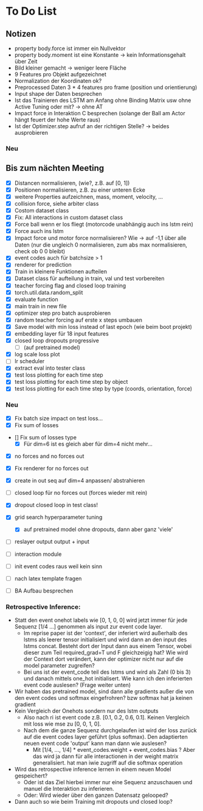# To Do List

## Notizen
- property body.force ist immer ein Nullvektor
- property body.moment ist eine Konstante -> kein Informationsgehalt über Zeit
- Bild kleiner gemacht -> weniger leere Fläche
- 9 Features pro Objekt aufgezeichnet
- Normalization der Koordinaten ok?
- Preprocessed Daten 3 * 4 features pro frame (position und orientierung)
- Input shape der Daten besprechen
- Ist das Trainieren des LSTM am Anfang ohne Binding Matrix usw ohne Active Tuning oder mit? -> ohne AT
- Impact force in Interaktion C besprechen (solange der Ball am Actor hängt feuert der hohe Werte raus)
- Ist der Optimizer.step aufruf an der richtigen Stelle? -> beides ausprobieren

### Neu


## Bis zum nächten Meeting
- [x] Distancen normalisieren, (wie?, z.B. auf [0, 1]) 
- [x] Positionen normalisieren, z.B. zu einer unteren Ecke
- [x] weitere Properties aufzeichnen, mass, moment, velocity, ...
- [x] collision force, siehe arbiter class
- [x] Costom dataset class 
- [x] Fix: All interactions in custom dataset class
- [x] Force ball wenn er los fliegt (motorcode unabhängig auch ins lstm rein)
- [x] Force auch ins lstm
- [x] Impact force und motor force normalisieren? Wie -> auf -1,1 über alle Daten (nur die ungleich 0 normalisieren, zum abs max normalisieren, check ob 0 0 bleibt)
- [x] event codes auch für batchsize > 1
- [x] renderer for prediction
- [x] Train in kleinere Funktionen aufteilen
- [x] Dataset class für aufteilung in train, val und test vorbereiten
- [x] teacher forcing flag and closed loop training
- [x] torch.util.data.random_split
- [x] evaluate function
- [x] main train in new file
- [x] optimizer step pro batch ausprobieren
- [x] random teacher forcing auf erste x steps umbauen
- [x] Save model with min loss instead of last epoch (wie beim boot projekt)
- [x] embedding layer für 18 input features
- [x] closed loop dropouts progressive 
  - [ ] (auf pretrained model)
- [x] log scale loss plot
- [ ] lr scheduler
- [x] extract eval into tester class
- [x] test loss plotting for each time step
- [x] test loss plotting for each time step by object
- [x] test loss plotting for each time step by type (coords, orientation, force)
### Neu
- [x] Fix batch size impact on test loss...
- [x] Fix sum of losses
- [] Fix sum of losses type 
  - [x] Für dim=6 ist es gleich aber für dim=4 nicht mehr...
- [x] no forces and no forces out
- [x] Fix renderer for no forces out
- [x] create in out seq auf dim=4 anpassen/ abstrahieren
- [ ] closed loop für no forces out (forces wieder mit rein)
- [x] dropout closed loop in test class!
- [x] grid search hyperparameter tuning
  - [x] auf pretrained model ohne dropouts, dann aber ganz 'viele'
- [ ] reslayer output output + input
- [ ] interaction module
- [ ] init event codes raus weil kein sinn
- [ ] nach latex template fragen
- [ ] BA Aufbau besprechen


### Retrospective Inference:
- Statt den event onehot labels wie [0, 1, 0, 0] wird jetzt immer für jede Sequenz [1/4 ...] genommen als input zur event code layer.
  - Im reprise paper ist der 'context', der inferiert wird außerhalb des lstms als leerer tensor initialisiert und wird dann an den input des lstms concat. Besteht dort der Input dann aus einem Tensor, wobei dieser zum Teil required_grad=T und F gleichzeigig hat? Wie wird der Context dort verändert, kann der optimizer nicht nur auf die model parameter zugreifen?
  - Bei uns ist der event_code teil des lstms und wird als Zahl (0 bis 3) und danach mittels one_hot initialisert. Wie kann ich den inferierten event code auslesen? (Frage weiter unten) 
- Wir haben das pretrained model, sind dann alle gradients außer die von den event codes und softmax eingefrohren? bzw softmax hat ja keinen gradient
- Kein Vergleich der Onehots sondern nur des lstm outputs
  - Also nach ri ist event code z.B. [0.1, 0.2, 0.6, 0.1]. Keinen Vergleich mit loss wie mse zu [0, 0, 1, 0].
  - Nach dem die ganze Sequenz durchgelaufen ist wird der loss zurück auf die event codes layer geführt (plus softmax). Den adaptierten neuen event code 'output' kann man dann wie auslesen?
    - Mit [1/4, ..., 1/4] * event_codes.weight + event_codes.bias ? Aber das wird ja dann für alle interactionen in der weight matrix generalisiert. hat man iwie zugriff auf die softmax operation
- Wird das retrospective inference lernen in einem neuen Model gespeichert?
  - Oder ist das Ziel hierbei immer nur eine Sequenz anzuschauen und manuel die Interaktion zu inferieren.
  - Oder: Wird wieder über den ganzen Datensatz gelooped? 
- Dann auch so wie beim Training mit dropouts und closed loop?